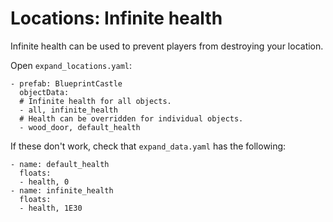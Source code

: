 # Locations: Infinite health

Infinite health can be used to prevent players from destroying your location.

Open `expand_locations.yaml`:
```
- prefab: BlueprintCastle
  objectData:
  # Infinite health for all objects.
  - all, infinite_health
  # Health can be overridden for individual objects.
  - wood_door, default_health
```

If these don't work, check that `expand_data.yaml` has the following:
```
- name: default_health
  floats:
  - health, 0
- name: infinite_health
  floats:
  - health, 1E30
```